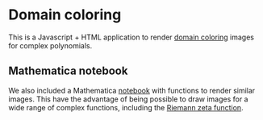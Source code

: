 # Domain coloring

This is a Javascript + HTML application to render [domain coloring](https://en.wikipedia.org/wiki/Domain_coloring)
images for complex polynomials.

## Mathematica notebook

We also included a Mathematica [notebook](mathematica/DomainColoring.nb) with functions to render
similar images. This have the advantage of being possible to draw images for a wide range of complex
functions, including the [Riemann zeta function](https://en.wikipedia.org/wiki/Riemann_zeta_function).
